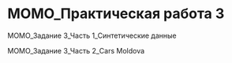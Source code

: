 # MOMO_Практическая работа 3
МОМО_Задание 3_Часть 1_Синтетические данные

МОМО_Задание 3_Часть 2_Cars Moldova

